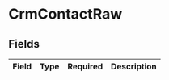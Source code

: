 # CrmContactRaw


## Fields

| Field       | Type        | Required    | Description |
| ----------- | ----------- | ----------- | ----------- |